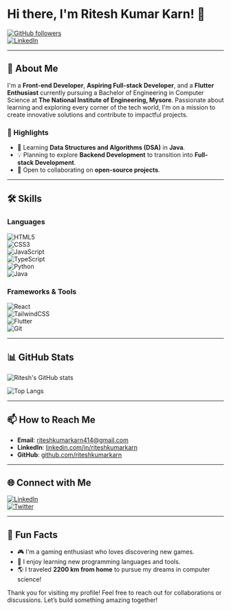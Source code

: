 # Hi there, I'm Ritesh Kumar Karn! 👋

[![GitHub followers](https://img.shields.io/github/followers/riteshkumarkarn?style=social)](https://github.com/riteshkumarkarn)  
[![LinkedIn](https://img.shields.io/badge/LinkedIn-riteshkumarkarn-blue?style=flat-square&logo=linkedin)]([https://www.linkedin.com/in/riteshkumarkarn](https://www.linkedin.com/in/ritesh-kumar-karn-ab90a9247/))

---

## 🚀 About Me

I'm a **Front-end Developer**, **Aspiring Full-stack Developer**, and a **Flutter Enthusiast** currently pursuing a Bachelor of Engineering in Computer Science at **The National Institute of Engineering, Mysore**. Passionate about learning and exploring every corner of the tech world, I'm on a mission to create innovative solutions and contribute to impactful projects.

### 🌟 Highlights
- 🌱 Learning **Data Structures and Algorithms (DSA)** in **Java**.
- 💡 Planning to explore **Backend Development** to transition into **Full-stack Development**.
- 🤝 Open to collaborating on **open-source projects**.

---

## 🛠️ Skills

### Languages
![HTML5](https://img.shields.io/badge/HTML5-%23E34F26.svg?style=flat-square&logo=html5&logoColor=white)  
![CSS3](https://img.shields.io/badge/CSS3-%231572B6.svg?style=flat-square&logo=css3&logoColor=white)  
![JavaScript](https://img.shields.io/badge/JavaScript-%23F7DF1E.svg?style=flat-square&logo=javascript&logoColor=black)  
![TypeScript](https://img.shields.io/badge/TypeScript-%23007ACC.svg?style=flat-square&logo=typescript&logoColor=white)  
![Python](https://img.shields.io/badge/Python-%233776AB.svg?style=flat-square&logo=python&logoColor=white)  
![Java](https://img.shields.io/badge/Java-%23ED8B00.svg?style=flat-square&logo=java&logoColor=white)  

### Frameworks & Tools
![React](https://img.shields.io/badge/React-%2361DAFB.svg?style=flat-square&logo=react&logoColor=black)  
![TailwindCSS](https://img.shields.io/badge/TailwindCSS-%2338B2AC.svg?style=flat-square&logo=tailwind-css&logoColor=white)  
![Flutter](https://img.shields.io/badge/Flutter-%2302569B.svg?style=flat-square&logo=flutter&logoColor=white)  
![Git](https://img.shields.io/badge/Git-%23F05033.svg?style=flat-square&logo=git&logoColor=white)  

---

## 📊 GitHub Stats

![Ritesh's GitHub stats](https://github-readme-stats.vercel.app/api?username=riteshkumarkarn&show_icons=true&theme=radical)  

![Top Langs](https://github-readme-stats.vercel.app/api/top-langs/?username=riteshkumarkarn&layout=compact&theme=radical)  

---

## 📫 How to Reach Me

- **Email**: [riteshkumarkarn414@gmail.com](mailto:riteshkumarkarn414@gmail.com)  
- **LinkedIn**: [linkedin.com/in/riteshkumarkarn](https://www.linkedin.com/in/ritesh-kumar-karn-ab90a9247/)  
- **GitHub**: [github.com/riteshkumarkarn](https://github.com/riteshkumarkarn)  

---

## 🌐 Connect with Me

[![LinkedIn](https://img.shields.io/badge/LinkedIn-%230077B5.svg?style=flat-square&logo=linkedin&logoColor=white)](https://www.linkedin.com/in/ritesh-kumar-karn-ab90a9247/)  
[![Twitter](https://img.shields.io/badge/Twitter-%231DA1F2.svg?style=flat-square&logo=twitter&logoColor=white)](https://twitter.com/riteshkarn)  

---

## 🌱 Fun Facts

- 🎮 I'm a gaming enthusiast who loves discovering new games.  
- 📘 I enjoy learning new programming languages and tools.  
- 🌎 I traveled **2200 km from home** to pursue my dreams in computer science!  

Thank you for visiting my profile! Feel free to reach out for collaborations or discussions. Let’s build something amazing together!
